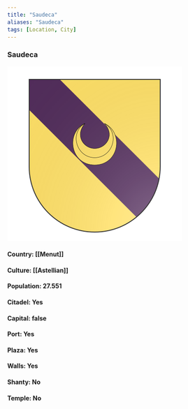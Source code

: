 ```yaml
---
title: "Saudeca"
aliases: "Saudeca"
tags: [Location, City]
---
```

### Saudeca
![](attachment/0b04837941632d372f89bf8633d56b95.svg)

#### Country: [[Menut]]

#### Culture: [[Astellian]]

#### Population: 27.551

#### Citadel: Yes

#### Capital: false

#### Port: Yes

#### Plaza: Yes

#### Walls: Yes

#### Shanty: No

#### Temple: No

